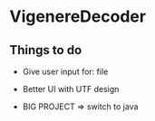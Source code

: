 ﻿# VigenereDecoder
## Things to do 
- Give user input for: file
- Better UI with UTF design

- BIG PROJECT => switch to java
